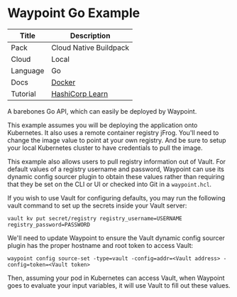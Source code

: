 # Waypoint Go Example

| Title    | Description                                                                          |
| -------- | ------------------------------------------------------------------------------------ |
| Pack     | Cloud Native Buildpack                                                               |
| Cloud    | Local                                                                                |
| Language | Go                                                                                   |
| Docs     | [Docker](https://www.waypointproject.io/plugins/docker)                              |
| Tutorial | [HashiCorp Learn](https://learn.hashicorp.com/tutorials/waypoint/get-started-docker) |

A barebones Go API, which can easily be deployed by Waypoint.

This example assumes you will be deploying the application onto Kubernetes.
It also uses a remote container registry jFrog. You'll need
to change the image value to point at your own registry. And be sure to setup
your local Kubernetes cluster to have credentials to pull the image.

This example also allows users to pull registry information out of Vault. For
default values of a registry username and password, Waypoint can use its
dynamic config sourcer plugin to obtain these values rather than requiring that
they be set on the CLI or UI or checked into Git in a `waypoint.hcl`.

If you wish to use Vault for configuring defaults, you may run the following
vault command to set up the secrets inside your Vault server:

```
vault kv put secret/registry registry_username=USERNAME registry_password=PASSWORD
```

We'll need to update Waypoint to ensure the Vault dynamic config sourcer plugin
has the proper hostname and root token to access Vault:

```
waypoint config source-set -type=vault -config=addr=<Vault address> -config=token=<Vault token>
```

Then, assuming your pod in Kubernetes can access Vault, when Waypoint goes to
evaluate your input variables, it will use Vault to fill out these values.
